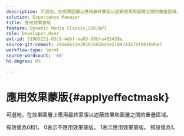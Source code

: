 ```yaml
---
description: 可選地，在效果圖層上應用最終蒙版以遮蔽效果和圖層之間的重疊區域。
solution: Experience Manager
title: 應用效果蒙版
feature: Dynamic Media Classic,SDK/API
role: Developer,User
exl-id: 51965151-03c9-4dbf-ba03-80bfa495439e
source-git-commit: 206e4643e3926cb85b4be2189743578f88180be7
workflow-type: tm+mt
source-wordcount: '60'
ht-degree: 0%

---
```


# 應用效果蒙版{#applyeffectmask}

可選地，在效果圖層上應用最終蒙版以遮蔽效果和圖層之間的重疊區域。

有效值為0和1。 0表示不應用效果蒙版。 1表示應用效果蒙版。 預設值為1。
